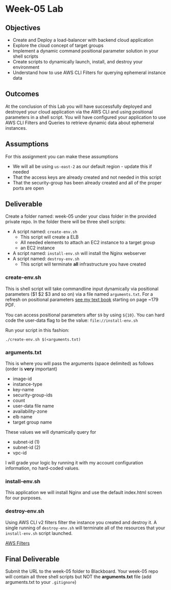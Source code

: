 # Week-05 Lab

## Objectives

* Create and Deploy a load-balancer with backend cloud application
* Explore the cloud concept of target groups
* Implement a dynamic command positional parameter solution in your shell scripts
* Create scripts to dynamically launch, install, and destroy your environment
* Understand how to use AWS CLI Filters for querying ephemeral instance data

## Outcomes

At the conclusion of this Lab you will have successfully deployed and destroyed your cloud application via the AWS CLI and using positional parameters in a shell script. You will have configured your application to use AWS CLI Filters and Queries to retrieve dynamic data about ephemeral instances.

## Assumptions

For this assignment you can make these assumptions

* We will all be using `us-east-2` as our default region - update this if needed
* That the access keys are already created and not needed in this script
* That the security-group has been already created and all of the proper ports are open

## Deliverable

Create a folder named: week-05 under your class folder in the provided private repo. In the folder there will be three shell scripts:

* A script named: `create-env.sh`
  * This script will create a ELB
  * All needed elements to attach an EC2 instance to a target group
  * an EC2 instance
* A script named: `install-env.sh` will install the Nginx webserver
* A script named: `destroy-env.sh`
  * This script will terminate **all** infrastructure you have created

### create-env.sh

This is shell script will take commandline input dynamically via positional parameters ($1 $2 $3 and so on) via a file named `arguments.txt`. For a refresh on positional parameters [see my text book](https://github.com/jhajek/Linux-text-book-part-1/releases/tag/2021-09-29 "Link to Linux Textbook") starting on page ~179 PDF.

You can access positional parameters after `$9` by using `${10}`. You can hard code the user-data flag to be the value: `file://install-env.sh`

Run your script in this fashion:

```./create-env.sh $(<arguments.txt)```

### arguments.txt

This is where you will pass the arguments (space delimited) as follows (order is **very** important)

* image-id
* instance-type
* key-name
* security-group-ids
* count
* user-data file name
* availability-zone
* elb name
* target group name

These values we will dynamically query for

* subnet-id (1)
* subnet-id (2)
* vpc-id

I will grade your logic by running it with my account configuration information, no hard-coded values.

### install-env.sh

This application we will install Nginx and use the default index.html screen for our purposes.

### destroy-env.sh

Using AWS CLI v2 filters filter the instance you created and destroy it.  A single running of `destroy-env.sh` will terminate all of the resources that your `install-env.sh` script launched.

[AWS Filters](https://docs.aws.amazon.com/cli/latest/userguide/cli-usage-filter.html "URL for AWS Filters")

## Final Deliverable

Submit the URL to the week-05 folder to Blackboard. Your week-05 repo will contain all three shell scripts but NOT the **arguments.txt** file (add arguments.txt to your `.gitignore`)
